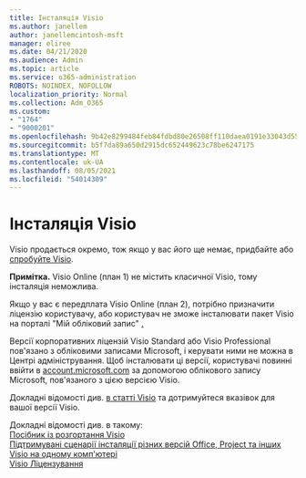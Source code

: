 ```yaml
---
title: Інсталяція Visio
ms.author: janellem
author: janellemcintosh-msft
manager: eliree
ms.date: 04/21/2020
ms.audience: Admin
ms.topic: article
ms.service: o365-administration
ROBOTS: NOINDEX, NOFOLLOW
localization_priority: Normal
ms.collection: Adm_O365
ms.custom:
- "1764"
- "9000201"
ms.openlocfilehash: 9b42e8299484feb84fdbd80e26508ff110daea0191e33043d55ac9880f12919d
ms.sourcegitcommit: b5f7da89a650d2915dc652449623c78be6247175
ms.translationtype: MT
ms.contentlocale: uk-UA
ms.lasthandoff: 08/05/2021
ms.locfileid: "54014309"
---
```

# <a name="install-visio"></a>Інсталяція Visio

Visio продається окремо, тож якщо у вас його ще немає, придбайте або [спробуйте Visio](https://products.office.com/visio). 

**Примітка.** Visio Online (план 1) не містить класичної Visio, тому інсталяція неможлива.

Якщо у вас є передплата Visio Online (план [](https://docs.microsoft.com/microsoft-365/admin/add-users/add-users) 2), потрібно призначити ліцензію користувачу, або користувач  не зможе інсталювати пакет Visio на порталі "Мій обліковий запис" [.](https://portal.office.com/account#installs) 

Версії корпоративних ліцензій Visio Standard або Visio Professional пов'язано з обліковими записами Microsoft, і керувати ними не можна в Центрі адміністрування. Щоб інсталювати ці версії, користувачі повинні ввійти в [account.microsoft.com](https://account.microsoft.com) за допомогою облікового запису Microsoft, пов'язаного з цією версією Visio.

Докладні відомості див. [в статті Visio](https://support.office.com/article/f98f21e3-aa02-4827-9167-ddab5b025710?wt.mc_id=OfficeAdm_ClientDIA_Alchemy1764) та дотримуйтеся вказівок для вашої версії Visio.

Докладні відомості див. в такому:<br>
[Посібник із розгортання Visio](https://docs.microsoft.com/deployoffice/deployment-guide-for-visio)<br>
[Підтримувані сценарії інсталяції різних версій Office, Project та інших Visio на одному комп'ютері](https://docs.microsoft.com/deployoffice/install-different-office-visio-and-project-versions-on-the-same-computer)<br>
[Visio Ліцензування](https://products.office.com/visio/microsoft-visio-volume-licensing-visio-for-multiple-users)